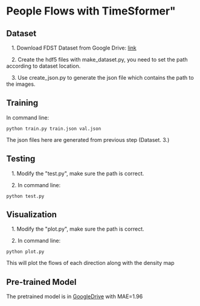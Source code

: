 # People Flows with TimeSformer" 

## Dataset

&emsp;1. Download FDST Dataset from
Google Drive: [link](https://drive.google.com/drive/folders/19c2X529VTNjl3YL1EYweBg60G70G2D-w) 

&emsp;2. Create the hdf5 files with make_dataset.py, you need to set the path according to dataset location.

&emsp;3. Use create_json.py to generate the json file which contains the path to the images.

## Training
In command line:

```
python train.py train.json val.json

``` 

The json files here are generated from previous step (Dataset. 3.)

## Testing
&emsp;1. Modify the "test.py", make sure the path is correct.

&emsp;2. In command line:

```
python test.py

``` 

## Visualization
&emsp;1. Modify the "plot.py", make sure the path is correct.

&emsp;2. In command line:

```
python plot.py

``` 
This will plot the flows of each direction along with the density map



## Pre-trained Model

The pretrained model is in [GoogleDrive](https://drive.google.com/file/d/1RztStHTi7kd-q2zoYhgbSzQ0r5sVFQAu/view?usp=sharing) with MAE=1.96

